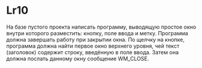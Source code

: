 # Lr10
На базе пустого проекта написать программу,
выводящую простое окно внутри которого разместить: кнопку, поле ввода и метку.
Программа должна завершать работу при закрытии окна.
По щелчку на кнопке, программа должна найти первое окно верхнего уровня,
чей текст (заголовок) содержит строку, введённую в поле ввода.
Затем она должна послать данному окну сообщение WM_CLOSE.
